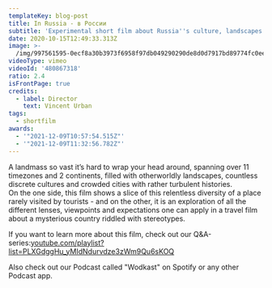 ```yaml
---
templateKey: blog-post
title: In Russia - в России
subtitle: 'Experimental short film about Russia''s culture, landscapes and history'
date: 2020-10-15T12:49:33.313Z
image: >-
  /img/997561595-0ecf8a30b3973f6958f97db049290290de8d0d7917bd89774fc0eee0b1701c76-d_1920x1080.jpg
videoType: vimeo
videoId: '480867318'
ratio: 2.4
isFrontPage: true
credits:
  - label: Director
    text: Vincent Urban
tags:
  - shortfilm
awards:
  - '"2021-12-09T10:57:54.515Z"'
  - '"2021-12-09T11:32:56.782Z"'
---
```

A landmass so vast it’s hard to wrap your head around, spanning over 11 timezones and 2 continents, filled with otherworldly landscapes, countless discrete cultures and crowded cities with rather turbulent histories.\
On the one side, this film shows a slice of this relentless diversity of a place rarely visited by tourists - and on the other, it is an exploration of all the different lenses, viewpoints and expectations one can apply in a travel film about a mysterious country riddled with stereotypes.

If you want to learn more about this film, check out our Q&A-series:[youtube.com/playlist?list=PLXGdggHu_yMIdNdurvdze3zWm9Qu6sKOQ](https://www.youtube.com/playlist?list=PLXGdggHu_yMIdNdurvdze3zWm9Qu6sKOQ)

Also check out our Podcast called "Wodkast" on Spotify or any other Podcast app.
